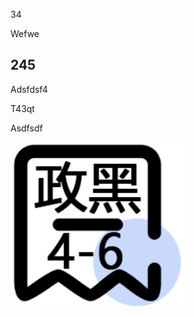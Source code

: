 ﻿34

Wefwe
## **245**
Adsfdsf4

T43qt

Asdfsdf

![政黑4-6小工具](Aspose.Words.55b5b1b1-95a0-4ea8-9247-83df2c2289ab.001.png "政黑4-6小工具")
